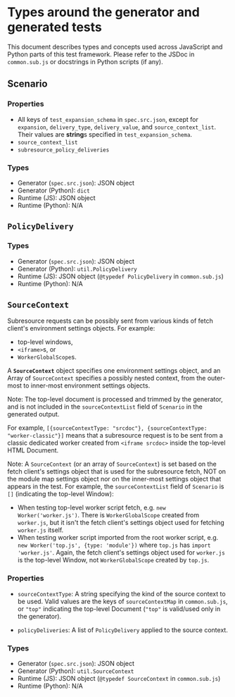 # Types around the generator and generated tests

This document describes types and concepts used across JavaScript and Python parts of this test framework.
Please refer to the JSDoc in `common.sub.js` or docstrings in Python scripts (if any).

## Scenario

### Properties

- All keys of `test_expansion_schema` in `spec.src.json`, except for `expansion`, `delivery_type`, `delivery_value`, and `source_context_list`. Their values are **string**s specified in `test_expansion_schema`.
- `source_context_list`
- `subresource_policy_deliveries`

### Types
- Generator (`spec.src.json`): JSON object
- Generator (Python): `dict`
- Runtime (JS): JSON object
- Runtime (Python): N/A

## `PolicyDelivery`

### Types

- Generator (`spec.src.json`): JSON object
- Generator (Python): `util.PolicyDelivery`
- Runtime (JS): JSON object (`@typedef PolicyDelivery` in `common.sub.js`)
- Runtime (Python): N/A

## `SourceContext`

Subresource requests can be possibly sent from various kinds of fetch client's environment settings objects. For example:

- top-level windows,
- `<iframe>`s, or
- `WorkerGlobalScope`s.

A **`SourceContext`** object specifies one environment settings object, and an Array of `SourceContext` specifies a possibly nested context, from the outer-most to inner-most environment settings objects.

Note: The top-level document is processed and trimmed by the generator, and is not included in the `sourceContextList` field of `Scenario` in the generated output.

For example, `[{sourceContextType: "srcdoc"}, {sourceContextType: "worker-classic"}]` means that a subresource request is to be sent from a classic dedicated worker created from `<iframe srcdoc>` inside the top-level HTML Document.

Note: A `SourceContext` (or an array of `SourceContext`) is set based on the fetch client's settings object that is used for the subresource fetch, NOT on the module map settings object nor on the inner-most settings object that appears in the test.
For example, the `sourceContextList` field of `Scenario` is `[]` (indicating the top-level Window):

- When testing top-level worker script fetch, e.g. `new Worker('worker.js')`. There is `WorkerGlobalScope` created from `worker.js`, but it isn't the fetch client's settings object used for fetching `worker.js` itself.
- When testing worker script imported from the root worker script, e.g. `new Worker('top.js', {type: 'module'})` where `top.js` has `import 'worker.js'`. Again, the fetch client's settings object used for `worker.js` is the top-level Window, not `WorkerGlobalScope` created by `top.js`.

### Properties

- `sourceContextType`:  A string specifying the kind of the source context to be used.
   Valid values are the keys of `sourceContextMap` in `common.sub.js`, or `"top"` indicating the top-level Document (`"top"` is valid/used only in the generator).

- `policyDeliveries`: A list of `PolicyDelivery` applied to the source context.

### Types

- Generator (`spec.src.json`): JSON object
- Generator (Python): `util.SourceContext`
- Runtime (JS): JSON object (`@typedef SourceContext` in `common.sub.js`)
- Runtime (Python): N/A
